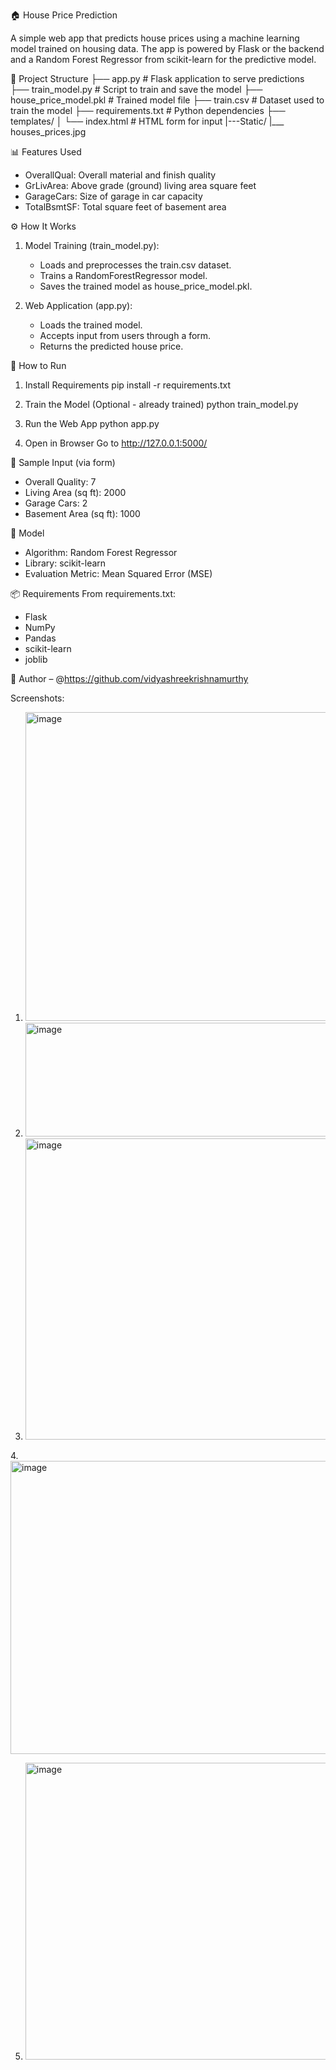 🏠 House Price Prediction


A simple web app that predicts house prices using a machine learning model trained on housing data. 
The app is powered by Flask or the backend and a Random Forest Regressor from scikit-learn for the predictive model.




📂 Project Structure
├── app.py                  # Flask application to serve predictions
├── train_model.py          # Script to train and save the model
├── house_price_model.pkl   # Trained model file
├── train.csv               # Dataset used to train the model
├── requirements.txt        # Python dependencies
├── templates/
│   └── index.html          # HTML form for input 
|---Static/
    |___ houses_prices.jpg




📊 Features Used
* OverallQual: Overall material and finish quality
* GrLivArea: Above grade (ground) living area square feet
* GarageCars: Size of garage in car capacity
* TotalBsmtSF: Total square feet of basement area
  



⚙️ How It Works
1. Model Training (train_model.py):
    * Loads and preprocesses the train.csv dataset.
    * Trains a RandomForestRegressor model.
    * Saves the trained model as house_price_model.pkl.

2. Web Application (app.py):

    * Loads the trained model.
    * Accepts input from users through a form.
    * Returns the predicted house price.
      



🚀 How to Run
1. Install Requirements
pip install -r requirements.txt

2. Train the Model (Optional - already trained)
python train_model.py

3. Run the Web App
python app.py

4. Open in Browser
Go to http://127.0.0.1:5000/




🧪 Sample Input (via form)
* Overall Quality: 7
* Living Area (sq ft): 2000
* Garage Cars: 2
* Basement Area (sq ft): 1000




🧠 Model
* Algorithm: Random Forest Regressor
* Library: scikit-learn
* Evaluation Metric: Mean Squared Error (MSE)




📦 Requirements
From requirements.txt:
* Flask
* NumPy
* Pandas
* scikit-learn
* joblib




👤 Author – @https://github.com/vidyashreekrishnamurthy



Screenshots:


1. <img width="953" height="494" alt="image" src="https://github.com/user-attachments/assets/6fd762ea-6ee0-4bcf-a371-7067139c5b02" />


2. <img width="948" height="182" alt="image" src="https://github.com/user-attachments/assets/c749e0d3-d881-426d-81ce-1eed1dcf3c99" />

3. <img width="949" height="482" alt="image" src="https://github.com/user-attachments/assets/729893f5-d60a-4b7d-968c-11eb6438e0cf" />


4.<img width="917" height="469" alt="image" src="https://github.com/user-attachments/assets/7f93c289-089d-4a2e-8173-a59387dab116" />

5. <img width="920" height="475" alt="image" src="https://github.com/user-attachments/assets/8e93b93b-ba41-477a-af03-aecfa5ade2e8" />














